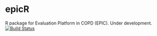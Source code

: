 # epicR
R package for Evaluation Platform in COPD (EPIC). Under development.
[![Build Status](https://travis-ci.org/aminadibi/epicR.svg?branch=master)](https://travis-ci.org/aminadibi/epicR)
